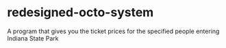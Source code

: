 # redesigned-octo-system
A program that gives you the ticket prices for the specified people entering Indiana State Park
